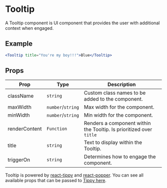 # Tooltip

A Tooltip component is UI component that provides the user with additional context when engaged.

## Example

```jsx
<Tooltip title="You're my boy!!!">Blue</Tooltip>
```

## Props

| Prop          | Type              | Description                                                         |
| ------------- | ----------------- | ------------------------------------------------------------------- |
| className     | `string`          | Custom class names to be added to the component.                    |
| maxWidth      | `number`/`string` | Max width for the component.                                        |
| minWidth      | `number`/`string` | Min width for the component.                                        |
| renderContent | `Function`        | Renders a component within the Tooltip. Is prioritized over `title` |
| title         | `string`          | Text to display within the Tooltip.                                 |
| triggerOn     | `string`          | Determines how to engage the component.                             |

Tooltip is powered by [react-tippy](https://github.com/atomiks/tippyjs-react) and [react-popper](https://github.com/popperjs/react-popper). You can see all available props that can be passed to [Tippy here](https://atomiks.github.io/tippyjs/v6/all-props).
